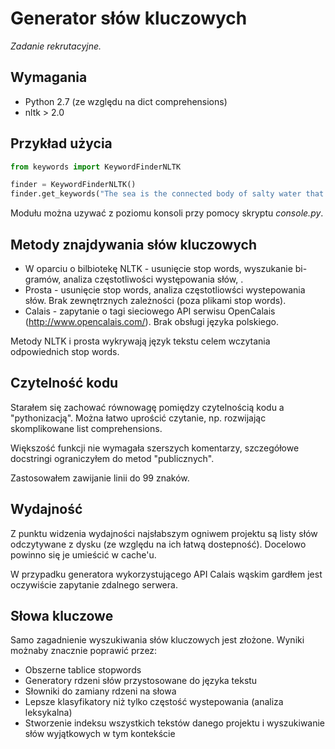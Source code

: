 Generator słów kluczowych
==============================
*Zadanie rekrutacyjne.*

Wymagania
---------
* Python 2.7 (ze względu na dict comprehensions)
* nltk > 2.0

Przykład użycia
---------------
```python
from keywords import KeywordFinderNLTK

finder = KeywordFinderNLTK()
finder.get_keywords("The sea is the connected body of salty water that covers over 70 percent of the Earth's surface.")
```

Modułu można uzywać z poziomu konsoli przy pomocy skryptu *console.py*.

Metody znajdywania słów kluczowych
----------------------------------
* W oparciu o bilbiotekę NLTK - usunięcie stop words, wyszukanie bi-gramów, analiza częstotliwości występowania słów, .
* Prosta - usunięcie stop words, analiza częstotliowści wystepowania słów. Brak zewnętrznych zależności (poza plikami stop words).
* Calais - zapytanie o tagi sieciowego API serwisu OpenCalais (http://www.opencalais.com/). Brak obsługi języka polskiego.

Metody NLTK i prosta wykrywają język tekstu celem wczytania odpowiednich stop words.

Czytelność kodu
---------------
Starałem się zachować równowagę pomiędzy czytelnością kodu a "pythonizacją". Można łatwo uprościć czytanie, np. rozwijając skomplikowane list comprehensions.

Większość funkcji nie wymagała szerszych komentarzy, szczegółowe docstringi ograniczyłem do metod "publicznych".

Zastosowałem zawijanie linii do 99 znaków.

Wydajność
---------
Z punktu widzenia wydajności najsłabszym ogniwem projektu są listy słów odczytywane z dysku (ze względu na ich łatwą dostepność). Docelowo powinno się je umieścić w cache'u.

W przypadku generatora wykorzystującego API Calais wąskim gardłem jest oczywiście zapytanie zdalnego serwera.

Słowa kluczowe
--------------
Samo zagadnienie wyszukiwania słów kluczowych jest złożone. Wyniki możnaby znacznie poprawić przez:
* Obszerne tablice stopwords
* Generatory rdzeni słów przystosowane do języka tekstu
* Słowniki do zamiany rdzeni na słowa
* Lepsze klasyfikatory niż tylko częstość wystepowania (analiza leksykalna)
* Stworzenie indeksu wszystkich tekstów danego projektu i wyszukiwanie słów wyjątkowych w tym kontekście
